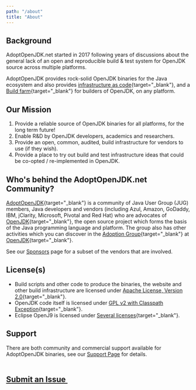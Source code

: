 ```yaml
---
path: "/about"
title: "About"
---
```

## Background
AdoptOpenJDK.net started in 2017 following years of discussions about the general lack of an open and reproducible build & test system for OpenJDK source across multiple platforms.

AdoptOpenJDK provides rock-solid OpenJDK binaries for the Java ecosystem and also provides [infrastructure as code](https://www.github.com/AdoptOpenJDK){target="_blank"}, and a [Build farm](https://ci.adoptopenjdk.net/){target="_blank"} for builders of OpenJDK, on any platform.

<div class="callout">

## Our Mission
1. Provide a reliable source of OpenJDK binaries for all platforms, for the long term future!
1. Enable R&D by OpenJDK developers, academics and researchers.
1. Provide an open, common, audited, build infrastructure for vendors to use (if they wish).
1. Provide a place to try out build and test infrastructure ideas that could be co-opted / re-implemented in OpenJDK.

</div>

## Who's behind the AdoptOpenJDK.net Community?
[AdoptOpenJDK](https://community.oracle.com/community/java/jcp/adopt-openjdk){target="_blank"} is a community of Java User Group (JUG) members, Java developers and vendors (including Azul, Amazon, GoDaddy, IBM, jClarity, Microsoft, Pivotal and Red Hat) who are advocates of [OpenJDK](https://openjdk.java.net/){target="_blank"}, the open source project which forms the basis of the Java programming language and platform. The group also has other activities which you can discover in the [Adoption Group](https://openjdk.java.net/groups/adoption/){target="_blank"} at [OpenJDK](https://openjdk.java.net/){target="_blank"}.

See our [Sponsors](./sponsors) page for a subset of the vendors that are involved.

## License(s)
- Build scripts and other code to produce the binaries, the website and other build infrastructure are licensed under [Apache License, Version 2.0](https://www.apache.org/licenses/LICENSE-2.0){target="_blank"}.
- OpenJDK code itself is licensed under [GPL v2 with Classpath Exception](https://openjdk.java.net/legal/gplv2+ce.html){target="_blank"}.
- Eclipse OpenJ9 is licensed under [Several licenses](https://github.com/eclipse/openj9/blob/master/LICENSE){target="_blank"}.

## Support
There are both community and commercial support available for AdoptOpenJDK binaries, see our [Support Page](./support) for details.

<div style="margin-top: 3rem;" class="home-links">
  <a target="_blank" href="https://github.com/AdoptOpenJDK/openjdk-build/issues" class="no-underline home-links dark-link">
    <h2 class="inline-block zero-margin">Submit an Issue&nbsp;<i class="fa fa-arrow-circle-o-right" aria-hidden="true"></i></h2>
  </a>
</div>
